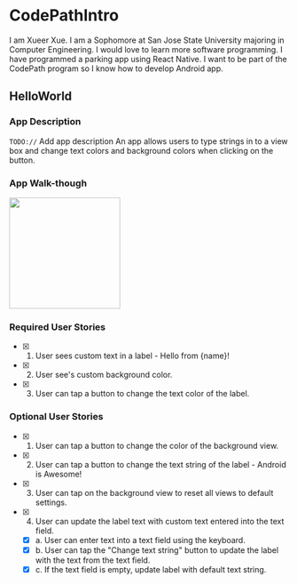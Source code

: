 # CodePathIntro

I am Xueer Xue. I am a Sophomore at San Jose State University majoring in Computer Engineering. I would love to learn more software programming. I have programmed a parking app using React Native. I want to be part of the CodePath program so I know how to develop Android app.

## HelloWorld

### App Description
`TODO://` Add app description
An app allows users to type strings in to a view box and change text colors and background colors when clicking on the button.

### App Walk-though

<img src="http://g.recordit.co/wOqnUd3B6B.gif" width=200><br>

### Required User Stories
- [x] 1. User sees custom text in a label - Hello from {name}!
- [x] 2. User see's custom background color.
- [x] 3. User can tap a button to change the text color of the label.

### Optional User Stories
- [x] 1. User can tap a button to change the color of the background view.  
- [x] 2. User can tap a button to change the text string of the label - Android is Awesome!  
- [x] 3. User can tap on the background view to reset all views to default settings.  
- [x] 4. User can update the label text with custom text entered into the text field.  
   - [x] a. User can enter text into a text field using the keyboard.  
   - [x] b. User can tap the "Change text string" button to update the label with the text from the text field.  
   - [x] c. If the text field is empty, update label with default text string.  

